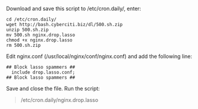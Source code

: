 Download and save this script to /etc/cron.daily/, enter:
```
cd /etc/cron.daily/
wget http://bash.cyberciti.biz/dl/500.sh.zip
unzip 500.sh.zip
mv 500.sh nginx.drop.lasso
chmod +x nginx.drop.lasso
rm 500.sh.zip
```
Edit nginx.conf (/usr/local/nginx/conf/nginx.conf) and add the following line:

```
## Block lasso spammers ##
  include drop.lasso.conf;
## Block lasso spammers ##
```

Save and close the file. Run the script:

> /etc/cron.daily/nginx.drop.lasso
